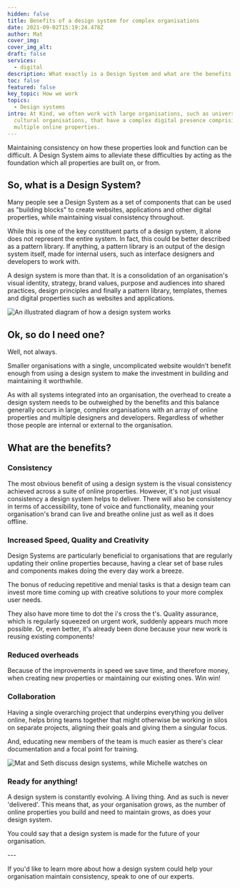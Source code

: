 ```yaml
---
hidden: false
title: Benefits of a design system for complex organisations
date: 2021-09-02T15:19:24.478Z
author: Mat
cover_img:
cover_img_alt:
draft: false
services:
  - digital
description: What exactly is a Design System and what are the benefits of implementing one?
toc: false
featured: false
key_topic: How we work
topics:
  - Design systems
intro: At Kind, we often work with large organisations, such as universities and
  cultural organisations, that have a complex digital presence comprising
  multiple online properties.
---
```

Maintaining consistency on how these properties look and function can be difficult. A Design System aims to alleviate these difficulties by acting as the foundation which all properties are built on, or from.

## So, what is a Design System?

Many people see a Design System as a set of components that can be used as "building blocks" to create websites, applications and other digital properties, while maintaining visual consistency throughout.

While this is one of the key constituent parts of a design system, it alone does not represent the entire system. In fact, this could be better described as a pattern library. If anything, a pattern library is an output of the design system itself, made for internal users, such as interface designers and developers to work with.

A design system is more than that. It is a consolidation of an organisation's visual identity, strategy, brand values, purpose and audiences into shared practices, design principles and finally a pattern library, templates, themes and digital properties such as websites and applications.

![An illustrated diagram of how a design system works](images/design-systems-diagram.png)

## Ok, so do I need one?

Well, not always.

Smaller organisations with a single, uncomplicated website wouldn't benefit enough from using a design system to make the investment in building and maintaining it worthwhile.

As with all systems integrated into an organisation, the overhead to create a design system needs to be outweighed by the benefits and this balance generally occurs in large, complex organisations with an array of online properties and multiple designers and developers. Regardless of whether those people are internal or external to the organisation.

## What are the benefits?

### Consistency

The most obvious benefit of using a design system is the visual consistency achieved across a suite of online properties. However, it's not just visual consistency a design system helps to deliver. There will also be consistency in terms of accessibility, tone of voice and functionality, meaning your organisation's brand can live and breathe online just as well as it does offline.

### Increased Speed, Quality and Creativity

Design Systems are particularly beneficial to organisations that are regularly updating their online properties because, having a clear set of base rules and components makes doing the every day work a breeze.

The bonus of reducing repetitive and menial tasks is that a design team can invest more time coming up with creative solutions to your more complex user needs.

They also have more time to dot the i's cross the t's. Quality assurance, which is regularly squeezed on urgent work, suddenly appears much more possible. Or, even better, it's already been done because your new work is reusing existing components!

### Reduced overheads

Because of the improvements in speed we save time, and therefore money, when creating new properties or maintaining our existing ones. Win win!

### Collaboration

Having a single overarching project that underpins everything you deliver online, helps bring teams together that might otherwise be working in silos on separate projects, aligning their goals and giving them a singular focus.

And, educating new members of the team is much easier as there's clear documentation and a focal point for training.

![Mat and Seth discuss design systems, while Michelle watches on](images/kind-team-meeting.jpg)

### Ready for anything!

A design system is constantly evolving. A living thing. And as such is never 'delivered'. This means that, as your organisation grows, as the number of online properties you build and need to maintain grows, as does your design system.

You could say that a design system is made for the future of your organisation.

\-﻿--

If you'd like to learn more about how a design system could help your organisation maintain consistency, speak to one of our experts.